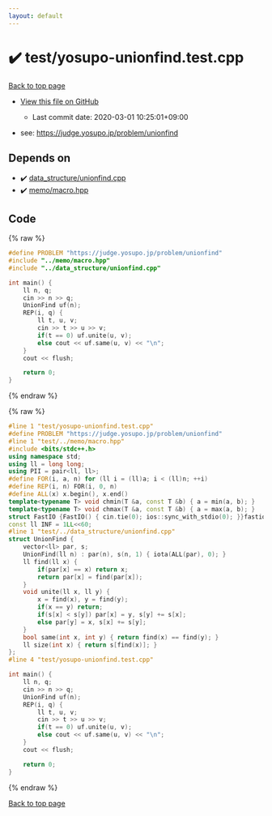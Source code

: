 ```yaml
---
layout: default
---
```


<!-- mathjax config similar to math.stackexchange -->
<script type="text/javascript" async
  src="https://cdnjs.cloudflare.com/ajax/libs/mathjax/2.7.5/MathJax.js?config=TeX-MML-AM_CHTML">
</script>
<script type="text/x-mathjax-config">
  MathJax.Hub.Config({
    TeX: { equationNumbers: { autoNumber: "AMS" }},
    tex2jax: {
      inlineMath: [ ['$','$'] ],
      processEscapes: true
    },
    "HTML-CSS": { matchFontHeight: false },
    displayAlign: "left",
    displayIndent: "2em"
  });
</script>

<script type="text/javascript" src="https://cdnjs.cloudflare.com/ajax/libs/jquery/3.4.1/jquery.min.js"></script>
<script src="https://cdn.jsdelivr.net/npm/jquery-balloon-js@1.1.2/jquery.balloon.min.js" integrity="sha256-ZEYs9VrgAeNuPvs15E39OsyOJaIkXEEt10fzxJ20+2I=" crossorigin="anonymous"></script>
<script type="text/javascript" src="../../assets/js/copy-button.js"></script>
<link rel="stylesheet" href="../../assets/css/copy-button.css" />


# :heavy_check_mark: test/yosupo-unionfind.test.cpp

<a href="../../index.html">Back to top page</a>

* <a href="{{ site.github.repository_url }}/blob/master/test/yosupo-unionfind.test.cpp">View this file on GitHub</a>
    - Last commit date: 2020-03-01 10:25:01+09:00


* see: <a href="https://judge.yosupo.jp/problem/unionfind">https://judge.yosupo.jp/problem/unionfind</a>


## Depends on

* :heavy_check_mark: <a href="../../library/data_structure/unionfind.cpp.html">data_structure/unionfind.cpp</a>
* :heavy_check_mark: <a href="../../library/memo/macro.hpp.html">memo/macro.hpp</a>


## Code

<a id="unbundled"></a>
{% raw %}
```cpp
#define PROBLEM "https://judge.yosupo.jp/problem/unionfind"
#include "../memo/macro.hpp"
#include "../data_structure/unionfind.cpp"

int main() {
    ll n, q;
    cin >> n >> q;
    UnionFind uf(n);
    REP(i, q) {
        ll t, u, v;
        cin >> t >> u >> v;
        if(t == 0) uf.unite(u, v);
        else cout << uf.same(u, v) << "\n";
    }
    cout << flush;

    return 0;
}
```
{% endraw %}

<a id="bundled"></a>
{% raw %}
```cpp
#line 1 "test/yosupo-unionfind.test.cpp"
#define PROBLEM "https://judge.yosupo.jp/problem/unionfind"
#line 1 "test/../memo/macro.hpp"
#include <bits/stdc++.h>
using namespace std;
using ll = long long;
using PII = pair<ll, ll>;
#define FOR(i, a, n) for (ll i = (ll)a; i < (ll)n; ++i)
#define REP(i, n) FOR(i, 0, n)
#define ALL(x) x.begin(), x.end()
template<typename T> void chmin(T &a, const T &b) { a = min(a, b); }
template<typename T> void chmax(T &a, const T &b) { a = max(a, b); }
struct FastIO {FastIO() { cin.tie(0); ios::sync_with_stdio(0); }}fastiofastio;
const ll INF = 1LL<<60;
#line 1 "test/../data_structure/unionfind.cpp"
struct UnionFind {
    vector<ll> par, s;
    UnionFind(ll n) : par(n), s(n, 1) { iota(ALL(par), 0); }
    ll find(ll x) {
        if(par[x] == x) return x;
        return par[x] = find(par[x]);
    }
    void unite(ll x, ll y) {
        x = find(x), y = find(y);
        if(x == y) return;
        if(s[x] < s[y]) par[x] = y, s[y] += s[x];
        else par[y] = x, s[x] += s[y];
    }
    bool same(int x, int y) { return find(x) == find(y); }
    ll size(int x) { return s[find(x)]; }
};
#line 4 "test/yosupo-unionfind.test.cpp"

int main() {
    ll n, q;
    cin >> n >> q;
    UnionFind uf(n);
    REP(i, q) {
        ll t, u, v;
        cin >> t >> u >> v;
        if(t == 0) uf.unite(u, v);
        else cout << uf.same(u, v) << "\n";
    }
    cout << flush;

    return 0;
}

```
{% endraw %}

<a href="../../index.html">Back to top page</a>

